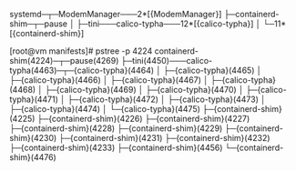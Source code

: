 systemd─┬─ModemManager───2*[{ModemManager}]
        ├─containerd-shim─┬─pause
        │                 ├─tini───calico-typha───12*[{calico-typha}]
        │                 └─11*[{containerd-shim}]



[root@vm manifests]# pstree -p 4224
containerd-shim(4224)─┬─pause(4269)
                      ├─tini(4450)───calico-typha(4463)─┬─{calico-typha}(4464)
                      │                                 ├─{calico-typha}(4465)
                      │                                 ├─{calico-typha}(4466)
                      │                                 ├─{calico-typha}(4467)
                      │                                 ├─{calico-typha}(4468)
                      │                                 ├─{calico-typha}(4469)
                      │                                 ├─{calico-typha}(4470)
                      │                                 ├─{calico-typha}(4471)
                      │                                 ├─{calico-typha}(4472)
                      │                                 ├─{calico-typha}(4473)
                      │                                 ├─{calico-typha}(4474)
                      │                                 └─{calico-typha}(4475)
                      ├─{containerd-shim}(4225)
                      ├─{containerd-shim}(4226)
                      ├─{containerd-shim}(4227)
                      ├─{containerd-shim}(4228)
                      ├─{containerd-shim}(4229)
                      ├─{containerd-shim}(4230)
                      ├─{containerd-shim}(4231)
                      ├─{containerd-shim}(4232)
                      ├─{containerd-shim}(4233)
                      ├─{containerd-shim}(4456)
                      └─{containerd-shim}(4476)

